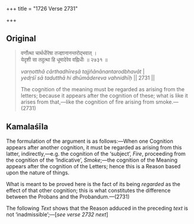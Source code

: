 +++
title = "1726 Verse 2731"

+++
## Original 
>
> वर्णोत्था चार्थधीरेषा तज्ज्ञानानन्तरोद्भवात् ।  
> येदृशी सा तदुत्था हि धूमादेरेव वह्निधीः ॥ २७३१ ॥ 
>
> *varṇotthā cārthadhīreṣā tajjñānānantarodbhavāt* \|  
> *yedṛśī sā tadutthā hi dhūmādereva vahnidhīḥ* \|\| 2731 \|\| 
>
> The cognition of the meaning must be regarded as arising from the letters; because it appears after the cognition of these; what is like it arises from that,—like the cognition of fire arising from smoke.—(2731)



## Kamalaśīla

The formulation of the argument is as follows:—When one Cognition appears after another cognition, it must be regarded as arising from this latter, indirectly,—e.g. the cognition of the ‘subject’, *Fire*, proceeding from the cognition of the ‘Indicative’, *Smoke*;—the cognition of the Meaning appears after the cognition of the Letters; hence this is a Reason based upon the nature of things.

What is meant to be proved here is the fact of its being *regarded* as the effect of that other cognition; this is what constitutes the difference between the Probans and the Probandum.—(2731)

The following *Text* shows that the Reason adduced in the preceding *text* is not ‘inadmissible’;—[*see verse 2732 next*]


